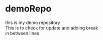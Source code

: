 # demoRepo
this is my demo repository
<br> This is to check for update and adding break<br>
in between lines
